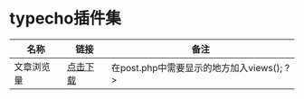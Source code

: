 # typecho插件集

|名称|链接|备注|
|-|-|-|
|文章浏览量|[点击下载](https://github.com/yiqiangking/typechoPlugins/releases/download/1.0.0/SkyViews.rar)|在post.php中需要显示的地方加入<?php $this->views(); ?>|
